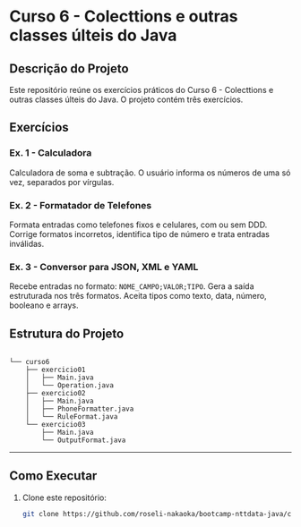 # Curso 6 - Colecttions e outras classes últeis do Java
## Descrição do Projeto

Este repositório reúne os exercícios práticos do Curso 6 - Colecttions e outras classes últeis do Java. 
O projeto contém três exercícios.

## Exercícios

### Ex. 1 - Calculadora
Calculadora de soma e subtração. O usuário informa os números de uma só vez, separados por vírgulas.

### Ex. 2 - Formatador de Telefones
Formata entradas como telefones fixos e celulares, com ou sem DDD. Corrige formatos incorretos, identifica tipo de número e trata entradas inválidas.

### Ex. 3 - Conversor para JSON, XML e YAML
Recebe entradas no formato: `NOME_CAMPO;VALOR;TIPO`. Gera a saída estruturada nos três formatos. Aceita tipos como texto, data, número, booleano e arrays.


## Estrutura do Projeto

```plaintext

└── curso6
    ├── exercicio01
    │   ├── Main.java
    │   └── Operation.java
    ├── exercicio02
    │   ├── Main.java
    │   ├── PhoneFormatter.java
    │   └── RuleFormat.java
    └── exercicio03
        ├── Main.java
        └── OutputFormat.java

```

---

## Como Executar

1. Clone este repositório:

   ```bash
   git clone https://github.com/roseli-nakaoka/bootcamp-nttdata-java/curso6-collections-outras-classes-uteis/
```
